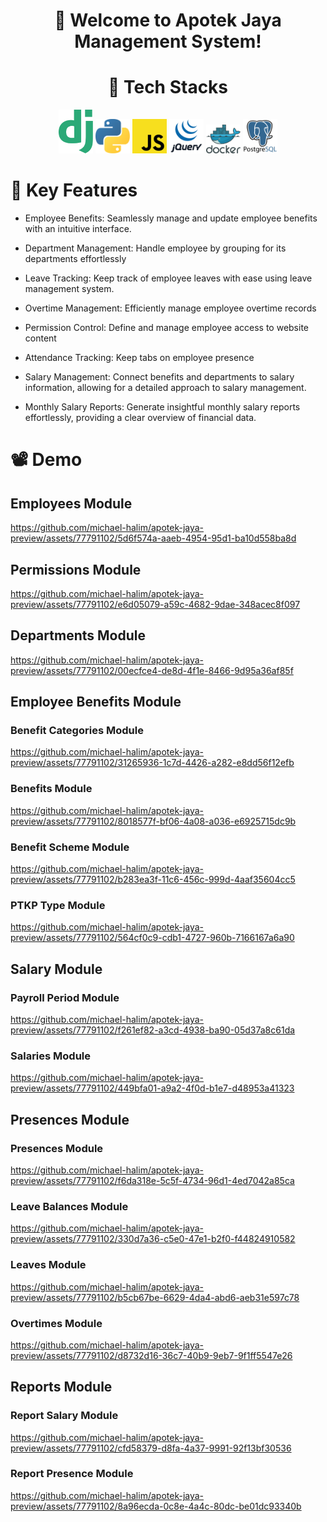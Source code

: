 <h1 align="center">
🚀 Welcome to Apotek Jaya Management System!
</h1>
<h1 align="center">
🔧 Tech Stacks
</h1>

<div align="center">
  <img width="55" src="svg/django.svg"/>
  <img width="55" src="svg/python.svg"/>
  <img width="55" src="svg/javascript.svg"/>
  <img width="55" src="svg/jquery.svg"/>
  <img width="55" src="svg/docker.svg"/>
  <img width="55" src="svg/postgresql.svg"/>
</div>

# 🌟 Key Features

- Employee Benefits: Seamlessly manage and update employee benefits with an intuitive interface.

- Department Management: Handle employee by grouping for its departments effortlessly 

- Leave Tracking: Keep track of employee leaves with ease using leave management system.

- Overtime Management: Efficiently manage employee overtime records

- Permission Control: Define and manage employee access to website content

- Attendance Tracking: Keep tabs on employee presence

- Salary Management: Connect benefits and departments to salary information, allowing for a detailed approach to salary management.

- Monthly Salary Reports: Generate insightful monthly salary reports effortlessly, providing a clear overview of financial data.

# 📽 Demo

## Employees Module

https://github.com/michael-halim/apotek-jaya-preview/assets/77791102/5d6f574a-aaeb-4954-95d1-ba10d558ba8d

## Permissions Module

https://github.com/michael-halim/apotek-jaya-preview/assets/77791102/e6d05079-a59c-4682-9dae-348acec8f097

## Departments Module

https://github.com/michael-halim/apotek-jaya-preview/assets/77791102/00ecfce4-de8d-4f1e-8466-9d95a36af85f

## Employee Benefits Module

### Benefit Categories Module

https://github.com/michael-halim/apotek-jaya-preview/assets/77791102/31265936-1c7d-4426-a282-e8dd56f12efb

### Benefits Module

https://github.com/michael-halim/apotek-jaya-preview/assets/77791102/8018577f-bf06-4a08-a036-e6925715dc9b

### Benefit Scheme Module

https://github.com/michael-halim/apotek-jaya-preview/assets/77791102/b283ea3f-11c6-456c-999d-4aaf35604cc5

### PTKP Type Module

https://github.com/michael-halim/apotek-jaya-preview/assets/77791102/564cf0c9-cdb1-4727-960b-7166167a6a90

## Salary Module

### Payroll Period Module

https://github.com/michael-halim/apotek-jaya-preview/assets/77791102/f261ef82-a3cd-4938-ba90-05d37a8c61da

### Salaries Module

https://github.com/michael-halim/apotek-jaya-preview/assets/77791102/449bfa01-a9a2-4f0d-b1e7-d48953a41323

## Presences Module

### Presences Module

https://github.com/michael-halim/apotek-jaya-preview/assets/77791102/f6da318e-5c5f-4734-96d1-4ed7042a85ca

### Leave Balances Module

https://github.com/michael-halim/apotek-jaya-preview/assets/77791102/330d7a36-c5e0-47e1-b2f0-f44824910582

### Leaves Module

https://github.com/michael-halim/apotek-jaya-preview/assets/77791102/b5cb67be-6629-4da4-abd6-aeb31e597c78

### Overtimes Module

https://github.com/michael-halim/apotek-jaya-preview/assets/77791102/d8732d16-36c7-40b9-9eb7-9f1ff5547e26

## Reports Module

### Report Salary Module

https://github.com/michael-halim/apotek-jaya-preview/assets/77791102/cfd58379-d8fa-4a37-9991-92f13bf30536

### Report Presence Module

https://github.com/michael-halim/apotek-jaya-preview/assets/77791102/8a96ecda-0c8e-4a4c-80dc-be01dc93340b











